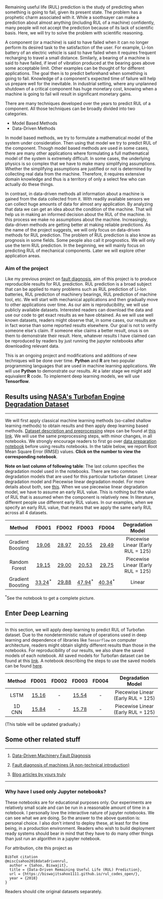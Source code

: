 Remaining useful life (RUL) prediction is the study of predicting when something is going to fail, given its present state. The problem has a prophetic charm associated with it. While a soothsayer can make a prediction about almost anything (including RUL of a machine) confidently, many people will not accept the prediction because of its lack of scientific basis. Here, we will try to solve the problem with scientific reasoning. 

A component (or a machine) is said to have failed when it can no longer perform its desired task to the satisfaction of the user. For example, Li-Ion battery of an electric vehicle is said to have failed when it requires frequent recharging to travel a small distance. Similarly, a bearing of a machine is said to have failed, if level of vibration produced at the bearing goes above some acceptable limit. Other examples can be thought of for different applications. The goal then is to predict beforehand when something is going to fail. Knowledge of a component's expected time of failure will help us prepare well for the inevitable. In industrial setting, where any unplanned shutdown of a critical component has huge monetary cost, knowing when a machine is going to fail will result in significant monetary gains. 

There are many techniques developed over the years to predict RUL of a component. All those techniques can be broadly divided into two categories.

* Model Based Methods
* Data-Driven Methods

In model based methods, we try to formulate a mathematical model of the system under consideration. Then using that model we try to predict RUL of the component. Though model based methods are used in some cases, there are many other applications where formulating a full mathematical model of the system is extremely difficult. In some cases, the underlying physics is so complex that we have to make many simplifying assumptions. Whether the simplifying assumptions are justified or not is determined by collecting real data from the machine. Therefore, it requires extensive domain knowledge and thus is a territory of only a select few who can actually do these things.

In contrast, in data-driven methods all information about a machine is gained from the data collected from it. With readily available sensors we can collect huge amounts of data for almost any application. By analyzing that data we can get an idea about the condition of the machine. That will help us in making an informed decision about the RUL of the machine. In this process we make no assumptions about the machine. Increasingly, data-driven methods are getting better at making reliable predictions. As the name of the project suggests, we will only focus on data-driven methods for RUL prediction. The problem of RUL prediction is also know as prognosis in some fields. Some people also call it prognostics. We will only use the term RUL prediction. In the beginning, we will mainly focus on predicting RUL of mechanical components. Later we will explore other application areas.

### Aim of the project

Like my previous project on [fault diagnosis](https://biswajitsahoo1111.github.io/cbm_codes_open/), aim of this project is to produce reproducible results for RUL prediction. RUL prediction is a broad subject that can be applied to many problems such as RUL prediction of Li-Ion batteries, RUL prediction of machinery bearings, RUL prediction of machine tool, etc. We will start with mechanical applications and then gradually move to other applications over time. As our aim is reproducibility, we will use publicly available datasets. Interested readers can download the data and use our code to get exact results as we have obtained. As we will use well known datasets, readers might observe that, in some cases, our results are in fact worse than some reported results elsewhere. Our goal is not to verify someone else's claim. If someone else claims a better result, onus is on them to demonstrate their result. Here, whatever results I have claimed can be reproduced by readers by just running the jupyter notebooks after downloading relevant data.

This is an ongoing project and modifications and additions of new techniques will be done over time. **Python** and **R** are two popular programming languages that are used in machine learning applications. We will use **Python** to demonstrate our results. At a later stage we might add equivalent **R** code. To implement deep learning models, we will use **Tensorflow**.


## Results using [NASA's Turbofan Engine Degradation Dataset](https://ti.arc.nasa.gov/tech/dash/groups/pcoe/prognostic-data-repository/#turbofan)

---------------------------------------------------------------

We will first apply classical machine learning methods (so-called shallow learning methods) to obtain results and then apply deep learning based methods. [Dataset description and preprocessing](https://github.com/biswajitsahoo1111/rul_codes_open/blob/master/notebooks/cmapss_notebooks/CMAPSS_data_description_and_preprocessing.ipynb) steps can be found at [this link](https://github.com/biswajitsahoo1111/rul_codes_open/blob/master/notebooks/cmapss_notebooks/CMAPSS_data_description_and_preprocessing.ipynb). We will use the same preprocessing steps, with minor changes, in all notebooks. We strongly encourage readers to first go over [data preparation notebook](https://github.com/biswajitsahoo1111/rul_codes_open/blob/master/notebooks/cmapss_notebooks/CMAPSS_data_description_and_preprocessing.ipynb) before using results notebooks. In the table below, we report Root Mean Square Error (RMSE) values. **Click on the number to view the corresponding notebook**.

**Note on last column of following table**: The last column specifies the degradation model used in the notebooks. There are two common degradation models that are used for this particular turbofan dataset: Linear degradation model and Piecewise linear degradation model. For more details about both, see [this](https://github.com/biswajitsahoo1111/rul_codes_open/blob/master/notebooks/cmapss_notebooks/CMAPSS_data_description_and_preprocessing.ipynb). When we use piecewise linear degradation model, we have to assume an early RUL value. This is nothing but the value of RUL that is assumed when the component is relatively new. In literature, different people use different early RUL values. In our examples, when we specify an early RUL value, that means that we apply the same early RUL across all 4 datasets. 


|Method|FD001|FD002|FD003|FD004|Degradation Model|
|:-----:|:-----:|:-----:|:------:|:------:|:-----:|
|Gradient Boosting|[19.06](https://github.com/biswajitsahoo1111/rul_codes_open/blob/master/notebooks/cmapss_notebooks/CMAPSS_FD001_xgboost_piecewise_linear_degradation_model.ipynb)|[28.97](https://github.com/biswajitsahoo1111/rul_codes_open/blob/master/notebooks/cmapss_notebooks/CMAPSS_FD002_xgboost_piecewise_linear_degradation_model.ipynb)|[20.55](https://github.com/biswajitsahoo1111/rul_codes_open/blob/master/notebooks/cmapss_notebooks/CMAPSS_FD003_xgboost_piecewise_linear_degradation_model.ipynb)|[29.49](https://github.com/biswajitsahoo1111/rul_codes_open/blob/master/notebooks/cmapss_notebooks/CMAPSS_FD004_xgboost_piecewise_linear_degradation_model.ipynb)|Piecewise Linear (Early RUL = 125)|
|Random Forest|[19.15](https://github.com/biswajitsahoo1111/rul_codes_open/blob/master/notebooks/cmapss_notebooks/CMAPSS_FD001_random_forest_piecewise_linear_degradation_model.ipynb)|[29.00](https://github.com/biswajitsahoo1111/rul_codes_open/blob/master/notebooks/cmapss_notebooks/CMAPSS_FD002_random_forest_piecewise_linear_degradation_model.ipynb)|[20.53](https://github.com/biswajitsahoo1111/rul_codes_open/blob/master/notebooks/cmapss_notebooks/CMAPSS_FD003_random_forest_piecewise_linear_degradation_model.ipynb)|[29.75](https://github.com/biswajitsahoo1111/rul_codes_open/blob/master/notebooks/cmapss_notebooks/CMAPSS_FD004_random_forest_piecewise_linear_degradation_model.ipynb)|Piecewise Linear (Early RUL = 125)|
|Gradient Boosting|[33.24](https://github.com/biswajitsahoo1111/rul_codes_open/blob/master/notebooks/cmapss_notebooks/CMAPSS_FD001_xgboost_linear_degradation_model.ipynb)<sup>* </sup>|[29.88](https://github.com/biswajitsahoo1111/rul_codes_open/blob/master/notebooks/cmapss_notebooks/CMAPSS_FD002_xgboost_linear_degradation_model.ipynb)|[47.94](https://github.com/biswajitsahoo1111/rul_codes_open/blob/master/notebooks/cmapss_notebooks/CMAPSS_FD003_xgboost_linear_degradation_model.ipynb)<sup>* </sup>|[40.34](https://github.com/biswajitsahoo1111/rul_codes_open/blob/master/notebooks/cmapss_notebooks/CMAPSS_FD004_xgboost_linear_degradation_model.ipynb)<sup>*</sup>|Linear|



<sup>*</sup>See the notebook to get a complete picture.

## Enter Deep Learning

------------------------------

In this section, we will apply deep learning to predict RUL of Turbofan dataset. Due to the nondeterministic nature of operations used in deep learning and dependence of libraries like `Tensorflow` on computer architecture, readers might obtain slightly different results than those in the notebooks. For reproducibility of our results, we also share the saved models of each notebook. All saved models for Turbofan dataset can be found at this [link](https://github.com/biswajitsahoo1111/rul_codes_open/tree/master/saved_models/cmapss). A notebook describing the steps to use the saved models can be found [here](https://github.com/biswajitsahoo1111/rul_codes_open/blob/master/notebooks/cmapss_notebooks/CMAPSS_using_saved_model_deep_learning.ipynb).


|Method|FD001|FD002|FD003|FD004|Degradation Model|
|:-----:|:-----:|:-----:|:------:|:------:|:-----:|
|LSTM|[15.16](https://github.com/biswajitsahoo1111/rul_codes_open/blob/master/notebooks/cmapss_notebooks/CMAPSS_FD001_LSTM_piecewise_linear_degradation_model.ipynb)|-|[15.54](https://github.com/biswajitsahoo1111/rul_codes_open/blob/master/notebooks/cmapss_notebooks/CMAPSS_FD003_LSTM_piecewise_linear_degradation_model.ipynb)|-|Piecewise Linear (Early RUL = 125)|
|1D CNN|[15.84](https://github.com/biswajitsahoo1111/rul_codes_open/blob/master/notebooks/cmapss_notebooks/CMAPSS_FD001_1D_CNN_piecewise_linear_degradation_model.ipynb)|-|[15.78](https://github.com/biswajitsahoo1111/rul_codes_open/blob/master/notebooks/cmapss_notebooks/CMAPSS_FD003_1D_CNN_piecewise_linear_degradation_model.ipynb)|-|Piecewise Linear (Early RUL = 125)|

(This table will be updated gradually.)


## Some other related stuff

-------------------------------------

1. [Data-Driven Machinery Fault Diagnosis](https://biswajitsahoo1111.github.io/cbm_codes_open/)

2. [Fault diagnosis of machines (A non-technical introduction)](https://biswajitsahoo1111.github.io/post/fault-diagnosis-of-machines/)

3. [Blog articles by yours truly](https://biswajitsahoo1111.github.io/categories/blog/)

--------------------------------------

### Why have I used only Jupyter notebooks?

These notebooks are for educational purposes only. Our experiments are relatively small scale and can be run in a reasonable amount of time in a notebook. I personally love the interactive nature of jupyter notebooks. We can see what we are doing. So the answer to the above question is: personal choice. I also don't intend to deploy these, at least for the time being, in a production environment. Readers who wish to build deployment ready systems should bear in mind that they have to do many other things than just run an algorithm in a jupyter notebook.


For attribution, cite this project as
```
BibTeX citation
@misc{sahoo2018datadrivenrul,
  author = {Sahoo, Biswajit},
  title = {Data-Driven Remaining Useful Life (RUL) Prediction},
  url = {https://biswajitsahoo1111.github.io/rul_codes_open/},
  year = {2018}
}
```
Readers should cite original datasets separately.
